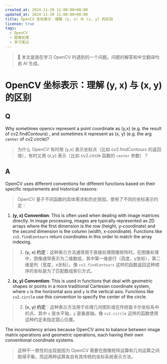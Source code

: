 ```yaml
---
created_at: 2024-11-29 11:00:00+08:00
updated_at: 2024-11-29 11:00:00+08:00
title: OpenCV 坐标表示：理解 (y, x) 与 (x, y) 的区别
license: true
tags:
  - OpenCV
  - 图像处理
  - 学习笔记
---
```


> 📝 本文是我在学习 OpenCV 时遇到的一个问题。问题的解答和中文翻译均由 AI 生成。

# OpenCV 坐标表示：理解 (y, x) 与 (x, y) 的区别

## Q
Why sometimes opencv represent a point coordinate as (y,x) (e.g. the result of cv2.findContours) , and sometimes it represent as (x, y) (e.g. the arg `center` of cv2.circle)?

> 为什么 OpenCV 有时用 (y,x) 表示坐标点（比如 cv2.findContours 的返回值），有时又用 (x,y) 表示（比如 cv2.circle 函数的 `center` 参数）？

## A
OpenCV uses different conventions for different functions based on their specific requirements and historical reasons:

> OpenCV 基于不同函数的具体需求和历史原因，使用了不同的坐标表示约定：

1. **(y, x) Convention**: This is often used when dealing with image matrices directly. In image processing, images are typically represented as 2D arrays where the first dimension is the row (height, y-coordinate) and the second dimension is the column (width, x-coordinate). Functions like `cv2.findContours` return coordinates in this order to match the array indexing.

> 1. **(y, x) 约定**：这种表示方法通常用于直接处理图像矩阵时。在图像处理中，图像通常表示为二维数组，其中第一维是行（高度，y坐标），第二维是列（宽度，x坐标）。像 `cv2.findContours` 这样的函数返回这种顺序的坐标是为了匹配数组索引方式。

2. **(x, y) Convention**: This is used in functions that deal with geometric shapes or points in a more traditional Cartesian coordinate system, where `x` is the horizontal axis and `y` is the vertical axis. Functions like `cv2.circle` use this convention to specify the center of the circle.

> 2. **(x, y) 约定**：这种表示方法用于处理几何图形或在传统笛卡尔坐标系中的点，其中 `x` 是水平轴，`y` 是垂直轴。像 `cv2.circle` 这样的函数使用这种约定来指定圆心位置。

The inconsistency arises because OpenCV aims to balance between image matrix operations and geometric operations, each having their own conventional coordinate systems.

> 这种不一致性的出现是因为 OpenCV 需要在图像矩阵运算和几何运算之间取得平衡，而这两种运算各自有其传统的坐标系统表示方法。